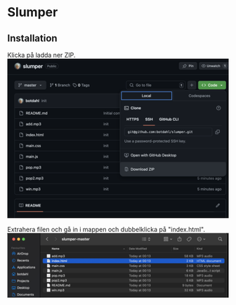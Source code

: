 # Slumper

## Installation

Klicka på ladda ner ZIP.
![screenshot](bild.png)

Extrahera filen och gå in i mappen och dubbelklicka på "index.html".
![screenshot](bild2.png)
